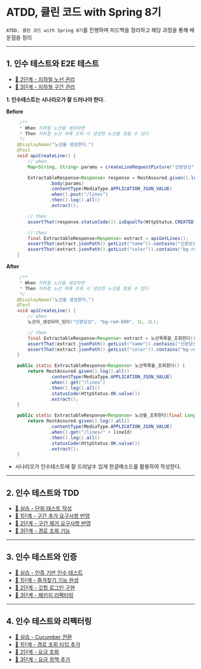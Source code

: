 # ATDD, 클린 코드 with Spring 8기
`ATDD, 클린 코드 with Spring 8기`를 진행하며 피드백을 정리하고 해당 과정을 통해 배운점을 정리

--- 

## 1. 인수 테스트와 E2E 테스트
- [🚀 2단계 - 지하철 노선 관리](https://github.com/next-step/atdd-subway-map/pull/1057)
- [🚀 3단계 - 지하철 구간 관리](https://github.com/next-step/atdd-subway-map/pull/1091)

**1. 인수테스트는 시나리오가 잘 드러나야 한다.**

**Before**
```java
     /**
     * When 지하철 노선을 생성하면
     * Then 지하철 노선 목록 조회 시 생성한 노선을 찾을 수 있다
     */
    @DisplayName("노선을 생성한다.")
    @Test
    void apiCreateLine() {
        // when
        Map<String, String> params = createLineRequestPixture("신분당선", "bg-red-600", 1L, 2L);

        ExtractableResponse<Response> response = RestAssured.given().log().all()
                .body(params)
                .contentType(MediaType.APPLICATION_JSON_VALUE)
                .when().post("/lines")
                .then().log().all()
                .extract();

        // then
        assertThat(response.statusCode()).isEqualTo(HttpStatus.CREATED.value());

        // then
        final ExtractableResponse<Response> extract = apiGetLines();
        assertThat(extract.jsonPath().getList("name")).contains("신분당선");
        assertThat(extract.jsonPath().getList("color")).contains("bg-red-600");
    }
```

**After**
```java
     /**
     * When 지하철 노선을 생성하면
     * Then 지하철 노선 목록 조회 시 생성한 노선을 찾을 수 있다
     */
    @DisplayName("노선을 생성한다.")
    @Test
    void apiCreateLine() {
        // when
        노선이_생성되어_있다("신분당선", "bg-red-600", 1L, 2L);

        // then
        final ExtractableResponse<Response> extract = 노선목록을_조회한다();
        assertThat(extract.jsonPath().getList("name")).contains("신분당선");
        assertThat(extract.jsonPath().getList("color")).contains("bg-red-600");
    }

    public static ExtractableResponse<Response> 노선목록을_조회한다() {
        return RestAssured.given().log().all()
                .contentType(MediaType.APPLICATION_JSON_VALUE)
                .when().get("/lines")
                .then().log().all()
                .statusCode(HttpStatus.OK.value())
                .extract();
    }

    public static ExtractableResponse<Response> 노선을_조회한다(final Long lineId) {
        return RestAssured.given().log().all()
                .contentType(MediaType.APPLICATION_JSON_VALUE)
                .when().get("/lines/" + lineId)
                .then().log().all()
                .statusCode(HttpStatus.OK.value())
                .extract();
    }
```
- 시나리오가 인수테스트에 잘 드러날수 있게 한글메소드를 활용하여 작성한다.
--- 
## 2. 인수 테스트와 TDD
- [🚀 실습 - 단위 테스트 작성](https://github.com/next-step/atdd-subway-path/pull/694)
- [🚀 1단계 - 구간 추가 요구사항 반영](https://github.com/next-step/atdd-subway-path/pull/707)
- [🚀 2단계 - 구간 제거 요구사항 반영](https://github.com/next-step/atdd-subway-path/pull/716)
- [🚀 3단계 - 경로 조회 기능](https://github.com/next-step/atdd-subway-path/pull/728)


---
## 3. 인수 테스트와 인증
- [🚀 실습 - 인증 기반 인수 테스트](https://github.com/next-step/atdd-subway-favorite/pull/561)
- [🚀 1단계 - 즐겨찾기 기능 완성](https://github.com/next-step/atdd-subway-favorite/pull/569)
- [🚀 2단계 - 깃헙 로그인 구현](https://github.com/next-step/atdd-subway-favorite/pull/573)
- [🚀 3단계 - 패키지 리팩터링](https://github.com/next-step/atdd-subway-favorite/pull/583)

---
## 4. 인수 테스트와 리팩터링
- [🚀 실습 - Cucumber 전환](https://github.com/next-step/atdd-subway-fare/pull/427)
- [🚀 1단계 - 경로 조회 타입 추가](https://github.com/next-step/atdd-subway-fare/pull/435)
- [🚀 2단계 - 요금 조회](https://github.com/next-step/atdd-subway-fare/pull/438)
- [🚀 3단계 - 요금 정책 추가](https://github.com/next-step/atdd-subway-fare/pull/461)
